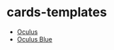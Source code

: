 # cards-templates

- [Oculus](https://seankross.com/cards-templates/oculus/)
- [Oculus Blue](https://seankross.com/cards-templates/oculus-blue/)
